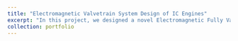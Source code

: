 ```yaml
---
title: "Electromagnetic Valvetrain System Design of IC Engines"
excerpt: "In this project, we designed a novel Electromagnetic Fully Variable Valvetrain system. Projected new intake and Exhaust system correspondingly. Test bench was built to carry out further calibration and optimization experiments. We Present Response Surface Methodology and Design of experiments (DOE) to determine essential parameters and then used Gaussian Regression to modelling the system. Controller was developed in terms of optimal valve train timing and valve lift based on improved NSGA-II algorithm for our valvetrain system. Finally, experiments were conducted with electric dynamometers on our self-built test bench."
collection: portfolio
---
```

